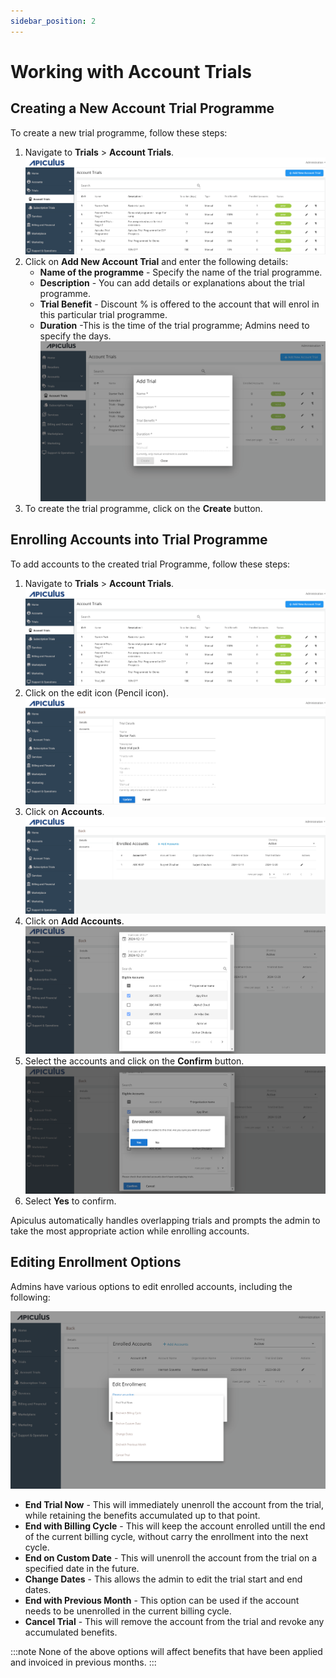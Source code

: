 ```yaml
---
sidebar_position: 2
---
```

# Working with Account Trials

## Creating a New Account Trial Programme

To create a new trial programme, follow these steps:

1. Navigate to **Trials** > **Account Trials**.![Account Trials](img/AccountTrials.png)
2. Click on **Add New Account Trial** and enter the following details:
	- **Name of the programme** - Specify the name of the trial programme.
	- **Description** - You can add details or explanations about the trial programme.
	- **Trial Benefit** - Discount % is offered to the account that will enrol in this particular trial programme.
	- **Duration** -This is the time of the trial programme; Admins need to specify the days.
	![Working with Account Trials](img/AccountTrials1.png)
3. To create the trial programme, click on the **Create** button.

## Enrolling Accounts into Trial Programme
To add accounts to the created trial Programme, follow these steps:
1. Navigate to **Trials** > **Account Trials**.![Account Trials](img/AccountTrials.png)
2. Click on the edit icon (Pencil icon).![Edit](img/AccountTrials4.png)
3. Click on **Accounts**.![Account Trials](img/AccountTrials5.png)
4. Click on **Add Accounts**. ![Working with Account Trials](img/AccountTrials2.png)
5. Select the accounts and click on the **Confirm** button.![Account Trials](img/AccountTrials6.png)
6. Select **Yes** to confirm.

Apiculus automatically handles overlapping trials and prompts the admin to take the most appropriate action while enrolling accounts.

## Editing Enrollment Options

Admins have various options to edit enrolled accounts, including the following:

![Working with Account Trials](img/AccountTrials3.png)

- **End Trial Now** - This will immediately unenroll the account from the trial, while retaining the benefits accumulated up to that point.
- **End with Billing Cycle** - This will keep the account enrolled untill the end of the current billing cycle, without carry the enrollment into the next cycle.
- **End on Custom Date** - This will unenroll the account from the trial on a specified date in the future.
- **Change Dates** - This allows the admin to edit the trial start and end dates.
- **End with Previous Month** - This option can be used if the account needs to be unenrolled in the current billing cycle.
- **Cancel Trial** - This will remove the account from the trial and revoke any accumulated benefits.

:::note
None of the above options will affect benefits that have been applied and invoiced in previous months.
:::





